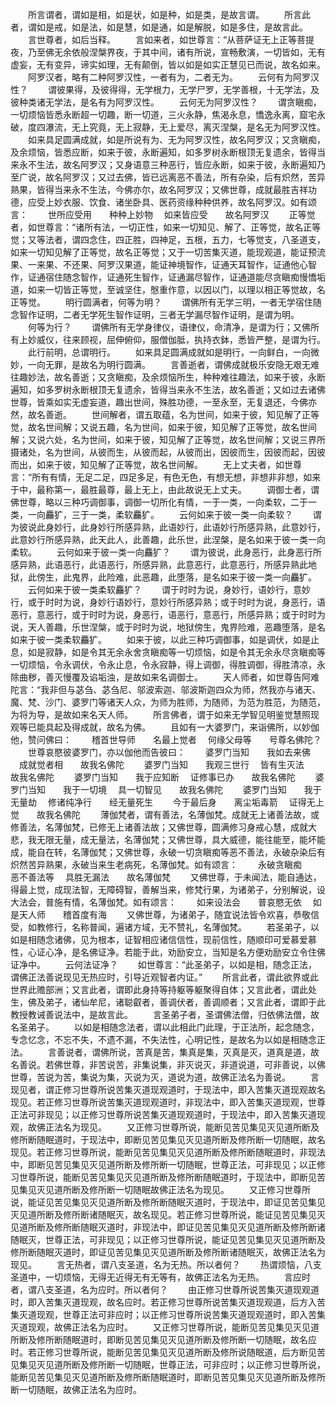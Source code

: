 <!-- { "loadSidebar": true } -->
　　所言谓者，谓如是相，如是状，如是种，如是类，是故言谓。
　　所言此者，谓如是戒，如是法，如是慧，如是通，如是解脱，如是多住，是故言此。
　　言世尊者，如后当释。
　　言如来者，如世尊言：“从菩萨证无上正等菩提夜，乃至佛无余依般涅槃界夜，于其中间，诸有所说，宣畅敷演，一切皆如，无有虚妄，无有变异，谛实如理，无有颠倒，皆以如是如实正慧见已而说，故名如来。
　　阿罗汉者，略有二种阿罗汉性，一者有为，二者无为。
　　云何有为阿罗汉性？
　　谓彼果得，及彼得得，无学根力，无学尸罗，无学善根，十无学法，及彼种类诸无学法，是名有为阿罗汉性。
　　云何无为阿罗汉性？
　　谓贪瞋痴，一切烦恼皆悉永断超一切趣，断一切道，三火永静，焦渴永息，憍逸永离，窟宅永破，度四瀑流，无上究竟，无上寂静，无上爱尽，离灭涅槃，是名无为阿罗汉性。
　　如来具足圆满成就，如是所说有为、无为阿罗汉性，故名阿罗汉；又贪瞋痴，及余烦恼，皆悉应断，如来于彼，永断遍知，如多罗树永断根顶无复遗余，皆得当来永不生法，故名阿罗汉；又身语意三种恶行，皆应永断，如来于彼，永断遍知乃至广说，故名阿罗汉；又过去佛，皆已远离恶不善法，所有杂染，后有炽然，苦异熟果，皆得当来永不生法，今佛亦尔，故名阿罗汉；又佛世尊，成就最胜吉祥功德，应受上妙衣服、饮食、诸坐卧具、医药资缘种种供养，故名阿罗汉。如有颂言：
　　世所应受用　　种种上妙物
　如来皆应受　　故名阿罗汉
　　正等觉者，如世尊言：“诸所有法，一切正性，如来一切知见、解了、正等觉，故名正等觉；又等法者，谓四念住，四正胜，四神足，五根，五力，七等觉支，八圣道支，如来一切知见解了正等觉，故名正等觉；又于一切苦集灭道，能现观道，能证预流果、一来果、不还果、阿罗汉果道，能证神境智作，证通天耳智作，证通他心智作，证通宿住随念智作，证通死生智作，证通漏尽智作，证通道能尽贪瞋痴慢憍垢道，如来一切皆正等觉，至诚坚住，慇重作意，以因以门，以理以相正等觉故，名正等觉。
　　明行圆满者，何等为明？
　　谓佛所有无学三明，一者无学宿住随念智作证明，二者无学死生智作证明，三者无学漏尽智作证明，是谓为明。
　　何等为行？
　　谓佛所有无学身律仪，语律仪，命清净，是谓为行；又佛所有上妙威仪，往来顾视，屈伸俯仰，服僧伽胝，执持衣鉢，悉皆严整，是谓为行。
　　此行前明，总谓明行。
　　如来具足圆满成就如是明行，一向鲜白，一向微妙，一向无罪，是故名为明行圆满。
　　言善逝者，谓佛成就极乐安隐无艰无难往趣妙法，故名善逝；又贪瞋痴，及余烦恼所生，种种难往趣法，如来于彼，永断遍知，如多罗树永断根顶无复遗余，皆得当来永不生法，故名善逝；又如过去诸佛世尊，皆乘如实无虚妄道，趣出世间，殊胜功德，一至永至，无复退还，今佛亦然，故名善逝。
　　世间解者，谓五取蕴，名为世间，如来于彼，知见解了正等觉，故名世间解；又说五趣，名为世间，如来于彼，知见解了正等觉，故名世间解；又说六处，名为世间，如来于彼，知见解了正等觉，故名世间解；又说三界所摄诸处，名为世间，从彼而生，从彼而起，从彼而出，因彼而生，因彼而起，因彼而出，如来于彼，知见解了正等觉，故名世间解。
　　无上丈夫者，如世尊言：“所有有情，无足二足，四足多足，有色无色，有想无想，非想非非想，如来于中，最称第一，最胜最尊，最上无上，由此故说无上丈夫。
　　调御士者，谓佛世尊，略以三种巧调御事，调御一切所化有情，一于一类，一向柔软，二于一类，一向麤犷，三于一类，柔软麤犷。
　　云何如来于彼一类一向柔软？
　　谓为彼说此身妙行，此身妙行所感异熟，此语妙行，此语妙行所感异熟，此意妙行，此意妙行所感异熟，此天此人，此善趣，此乐世，此涅槃，是名如来于彼一类一向柔软。
　　云何如来于彼一类一向麤犷？
　　谓为彼说，此身恶行，此身恶行所感异熟，此语恶行，此语恶行，所感异熟，此意恶行，此意恶行，所感异熟此地狱，此傍生，此鬼界，此险难，此恶趣，此堕落，是名如来于彼一类一向麤犷。
　　云何如来于彼一类柔软麤犷？
　　谓于时时为说，身妙行，语妙行，意妙行，或于时时为说，身妙行语妙行，意妙行所感异熟；或于时时为说，身恶行，语恶行，意恶行，或于时时为说，身恶行，语恶行，意恶行，所感异熟；或于时时为说，天人善趣，乐世涅槃，或于时时为说，地狱傍生，鬼界险难，恶趣堕落，是名如来于彼一类柔软麤犷。
　　如来于彼，以此三种巧调御事，如是调伏，如是止息，如是寂静，如是令其无余永舍贪瞋痴等一切烦恼，如是令其无余永尽贪瞋痴等一切烦恼，令永调伏，令永止息，令永寂静，得上调御，得胜调御，得胜清凉，永除曲秽，善灭慢覆及谄垢浊，是故如来名调御士。
　　天人师者，如世尊告阿难陀言：“我非但与苾刍、苾刍尼、邬波索迦、邬波斯迦四众为师，然我亦与诸天、魔、梵、沙门、婆罗门等诸天人众，为师为胜师，为随师，为范为胜范，为随范，为将为导，是故如来名天人师。
　　所言佛者，谓于如来无学智见明鉴觉慧照现观等已能具起及得成就，故名为佛。
　　且如有一大婆罗门，来诣佛所，以妙伽他，赞问佛曰：
　　稽首世导师　　名最上觉者
　何缘父母等　　号尊名佛陀？
　　世尊哀愍彼婆罗门，亦以伽他而告彼曰：
　　婆罗门当知　　我如去来佛
　成就觉者相　　故我名佛陀
　　婆罗门当知　　我观三世行
　皆有生灭法　　故我名佛陀
　　婆罗门当知　　我于应知断
　证修事已办　　故我名佛陀
　　婆罗门当知　　我于一切境
　具一切智见　　故我名佛陀
　　婆罗门当知　　我于无量劫
　修诸纯净行　　经无量死生
　　今于最后身　　离尘垢毒箭
　证得无上觉　　故我名佛陀
　　薄伽梵者，谓有善法，名薄伽梵。成就无上诸善法故，或修善法，名薄伽梵，已修无上诸善法故；又佛世尊，圆满修习身戒心慧，成就大悲，我无限无量，成无量法，名薄伽梵；又佛世尊，具大威德，能往能至，能坏能成，能自在转，名薄伽梵；又佛世尊，永破一切贪瞋痴等恶不善法，永破杂染后有炽然苦异熟果，永破当来生老病死，名薄伽梵。如有颂言：
　　永破贪瞋痴　　恶不善法等
　具胜无漏法　　故名薄伽梵
　　又佛世尊，于未闻法，能自通达，得最上觉，成现法智，无障碍智，善解当来，修梵行果，为诸弟子，分别解说，设大法会，普施有情，名薄伽梵。如有颂言：
　　如来设法会　　普哀愍无依
　如是天人师　　稽首度有海
　　又佛世尊，为诸弟子，随宜说法皆令欢喜，恭敬信受，如教修行，名称普闻，遍诸方域，无不赞礼，名薄伽梵。
　　若圣弟子，以如是相随念诸佛，见为根本，证智相应诸信信性，现前信性，随顺印可爱慕爱慕性，心证心净，是名佛证净。若能于此，劝励安立，当知是名方便劝励安立令住佛证净中。
　　云何法证净？
　　如世尊言：“此圣弟子，以如是相，随念正法，谓佛正法善说现见无热应时，引导近观智者内证。”
　　所言此者，谓此欲界或此世界此赡部洲；又言此者，谓即此身持等持躯等躯聚得自体；又言此者，谓此处生，佛及弟子，诸仙牟尼，诸聪叡者，善调伏者，善调顺者；又言此者，谓即于此教授教诫善说法中，是故言此。
　　言圣弟子者，圣谓佛法僧，归依佛法僧，故名圣弟子。
　　以如是相随念法者，谓以此相此门此理，于正法所，起念随念，专念忆念，不忘不失，不遗不漏，不失法性，心明记性，是故名为以如是相随念正法。
　　言善说者，谓佛所说，苦真是苦，集真是集，灭真是灭，道真是道，故名善说。若佛世尊，非苦说苦，非集说集，非灭说灭，非道说道，可非善说，以佛世尊，苦说为苦，集说为集，灭说为灭，道说为道，故佛正法名为善说。
　　言现见者，谓正修习世尊所说苦集灭道现观道时，于现法中，即入苦集灭道现观故名现见。若正修习世尊所说苦集灭道现观道时，非现法中，即入苦集灭道现观，世尊正法可非现见；以正修习世尊所说苦集灭道现观道时，于现法中，即入苦集灭道现观，故佛正法名为现见。
　　又正修习世尊所说，能断见苦见集见灭见道所断及修所断随眠道时，于现法中，即断见苦见集见灭见道所断及修所断一切随眠，故名现见。若正修习世尊所说，能断见苦见集见灭见道所断及修所断随眠道时，非现法中，即断见苦见集见灭见道所断及修所断一切随眠，世尊正法，可非现见；以正修习世尊所说，能断见苦见集见灭见道所断及修所断随眠道时，于现法中，即断见苦见集见灭见道所断及修所断一切随眠故佛正法名为现见。
　　又正修习世尊所说，能证见苦见集见灭见道所断及修所断随眠灭道时，于现法中，即证见苦见集见灭见道所断及修所断诸随眠灭，故名现见。若正修习世尊所说，能证见苦见集见灭见道所断及修所断随眠灭道时，非现法中，即证见苦见集见灭见道所断及修所断诸随眠灭，世尊正法，可非现见；以正修习世尊所说，能证见苦见集见灭见道所断及修所断随眠灭道时，即证见苦见集见灭见道所断及修所断诸随眠灭，故佛正法名为现见。
　　言无热者，谓八支圣道，名为无热。所以者何？
　　热谓烦恼，八支圣道中，一切烦恼，无得无近得无有无等有，故佛正法名为无热。
　　言应时者，谓八支圣道，名为应时。所以者何？
　　由正修习世尊所说苦集灭道现观道时，即入苦集灭道现观，故名应时。若正修习世尊所说苦集灭道现观道，后方入苦集灭道现观，世尊正法可非应时；以正修习世尊所说苦集灭道现观道时，即入苦集灭道现观，故佛正法名为应时。
　　又正修习世尊所说，能断见苦见集见灭见道所断及修所断随眠道时，即断见苦见集见灭见道所断及修所断一切随眠，故名应时。若正修习世尊所说，能断见苦见集见灭见道所断及修所说随眠道，后方断见苦见集见灭见道所断及修所断一切随眠，世尊正法，可非应时；以正修习世尊所说，能断见苦见集见灭见道所断及修所断随眠道时，即断见苦见集见灭见道所断及修所断一切随眠，故佛正法名为应时。
